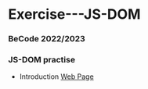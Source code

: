 # Exercise---JS-DOM
### BeCode 2022/2023
### JS-DOM practise
- Introduction [Web Page](http://htmlpreview.github.io/?https://github.com/ArseniiaD/Exercise---JS-DOM/blob/main/1.Introduction/index.html)
